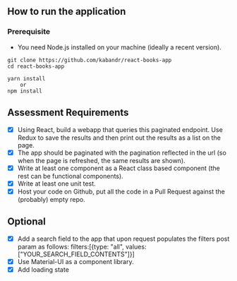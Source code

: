 ## How to run the application

### Prerequisite

- You need Node.js installed on your machine (ideally a recent version).
```
git clone https://github.com/kabandr/react-books-app
cd react-books-app

yarn install 
    or 
npm install
```

## Assessment Requirements
 
- [x] ​Using React, build a webapp that queries this paginated endpoint. Use Redux to save the results and then print out the results as a list on the page.
- [x] The app should be paginated with the pagination reflected in the url (so when the page is refreshed, the same results are shown).
- [x] Write at least one component as a React class based component (the rest can be functional components).
- [x] Write at least one unit test.
- [x] Host your code on Github, put all the code in a Pull Request against the (probably) empty repo.

## Optional

- [x] Add a search field to the app that upon request populates the ​filters​ post param as follows: filters:[{type: "all", values: ["YOUR_SEARCH_FIELD_CONTENTS"]}]
- [x] Use Material-UI as a component library.
- [x] Add loading state
